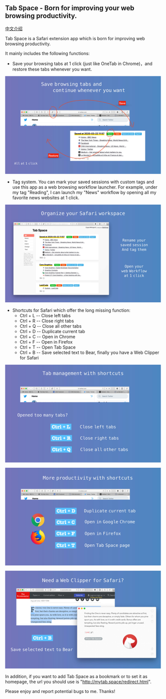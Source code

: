 ## Tab Space - Born for improving your web browsing productivity.

[中文介绍](https://sspai.com/post/56315)


Tab Space is a Safari extension app which is born for improving web browsing productivity.

It mainly includes the following functions:

- Save your browsing tabs at 1 click (just like OneTab in Chrome)，and restore these tabs whenever you want. 

![](assets/img/publicity.001.jpeg)

- Tag system. You can mark your saved sessions with custom tags and use this app as a web browsing workflow launcher. For example, under my tag "Reading", I can launch my "News" workflow by opening all my favorite news websites at 1 click.

![](assets/img/publicity.002.jpeg)

- Shortcuts for Safari which offer the long missing function:
    - Ctrl + L -- Close left tabs
    - Ctrl + R -- Close right tabs 
    - Ctrl + Q -- Close all other tabs
    - Ctrl + D -- Duplicate current tab
    - Ctrl + C -- Open in Chrome
    - Ctrl + F -- Open in Firefox
    - Ctrl + T -- Open Tab Space
    - Ctrl + B -- Save selected text to Bear, finally you have a Web Clipper for Safari

![](assets/img/publicity.003.jpeg)

![](assets/img/publicity.004.jpeg)

![](assets/img/publicity.005.jpeg)

In addition, if you want to add Tab Space as a bookmark or to set it as homepage, the url you should use is "http://mytab.space/redirect.html".

Please enjoy and report potential bugs to me. Thanks!

